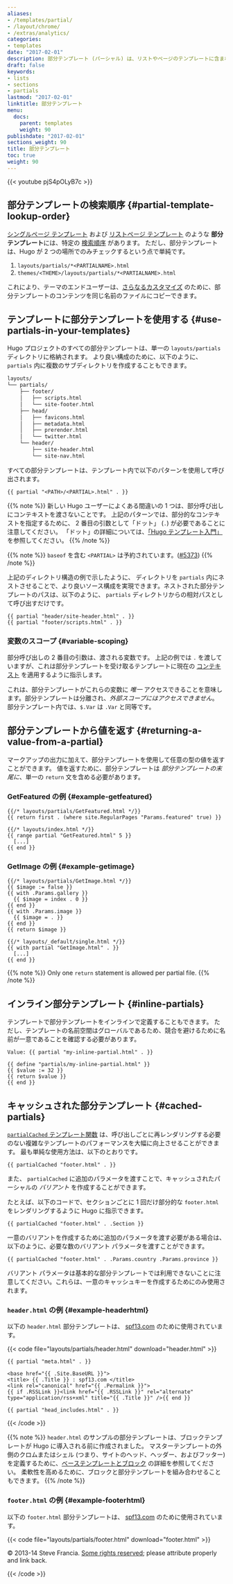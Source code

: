 ```yaml
---
aliases:
- /templates/partial/
- /layout/chrome/
- /extras/analytics/
categories:
- templates
date: "2017-02-01"
description: 部分テンプレート (パーシャル) は、リストやページのテンプレートに含まれる、文脈を考慮した小さなコンポーネントで、テンプレートを DRY に保つために経済的に使用できます。
draft: false
keywords:
- lists
- sections
- partials
lastmod: "2017-02-01"
linktitle: 部分テンプレート
menu:
  docs:
    parent: templates
    weight: 90
publishdate: "2017-02-01"
sections_weight: 90
title: 部分テンプレート
toc: true
weight: 90
---
```


{{< youtube pjS4pOLyB7c >}}

## 部分テンプレートの検索順序 {#partial-template-lookup-order}

[シングルページ テンプレート][singletemps] および [リストページ テンプレート][listtemps] のような **部分テンプレート**には、特定の [検索順序][lookup order] があります。 ただし、部分テンプレートは、Hugo が 2 つの場所でのみチェックするという点で単純です。

1. `layouts/partials/*<PARTIALNAME>.html`
2. `themes/<THEME>/layouts/partials/*<PARTIALNAME>.html`

これにより、テーマのエンドユーザーは、[さらなるカスタマイズ][customize] のために、部分テンプレートのコンテンツを同じ名前のファイルにコピーできます。

## テンプレートに部分テンプレートを使用する {#use-partials-in-your-templates}

Hugo プロジェクトのすべての部分テンプレートは、単一の `layouts/partials` ディレクトリに格納されます。 より良い構成のために、以下のように、`partials` 内に複数のサブディレクトリを作成することもできます。

```txt
layouts/
└── partials/
    ├── footer/
    │   ├── scripts.html
    │   └── site-footer.html
    ├── head/
    │   ├── favicons.html
    │   ├── metadata.html
    │   ├── prerender.html
    │   └── twitter.html
    └── header/
        ├── site-header.html
        └── site-nav.html
```

すべての部分テンプレートは、テンプレート内で以下のパターンを使用して呼び出されます。

```go-html-template
{{ partial "<PATH>/<PARTIAL>.html" . }}
```

{{% note %}}
新しい Hugo ユーザーによくある間違いの 1 つは、部分呼び出しにコンテキストを渡さないことです。 上記のパターンでは、部分的なコンテキストを指定するために、 2 番目の引数として「ドット」 (`.`) が必要であることに注意してください。 「ドット」の詳細については、[「Hugo テンプレート入門」](/templates/introduction/) を参照してください。
{{% /note %}}

{{% note %}}
`baseof` を含む `<PARTIAL>` は予約されています。([#5373](https://github.com/gohugoio/hugo/issues/5373))
{{% /note %}}

上記のディレクトリ構造の例で示したように、 ディレクトリを `partials` 内にネストさせることで、より良いソース構成を実現できます。ネストされた部分テンプレートのパスは、以下のように、 `partials` ディレクトリからの相対パスとして呼び出すだけです。

```go-html-template
{{ partial "header/site-header.html" . }}
{{ partial "footer/scripts.html" . }}
```

### 変数のスコープ {#variable-scoping}

部分呼び出しの 2 番目の引数は、渡される変数です。 上記の例では `.` を渡していますが、これは部分テンプレートを受け取るテンプレートに現在の [コンテキスト][context] を適用するように指示します。

これは、部分テンプレートがこれらの変数に *唯一* アクセスできることを意味します。部分テンプレートは分離され、*外部スコープにはアクセスできません*。 部分テンプレート内では、`$.Var` は `.Var` と同等です。

## 部分テンプレートから値を返す {#returning-a-value-from-a-partial}

マークアップの出力に加えて、部分テンプレートを使用して任意の型の値を返すことができます。 値を返すために、部分テンプレートは *部分テンプレートの末尾に*、単一の `return` 文を含める必要があります。

### GetFeatured の例 {#example-getfeatured}

```go-html-template
{{/* layouts/partials/GetFeatured.html */}}
{{ return first . (where site.RegularPages "Params.featured" true) }}
```

```go-html-template
{{/* layouts/index.html */}}
{{ range partial "GetFeatured.html" 5 }}
  [...]
{{ end }}
```

### GetImage の例 {#example-getimage}

```go-html-template
{{/* layouts/partials/GetImage.html */}}
{{ $image := false }}
{{ with .Params.gallery }}
  {{ $image = index . 0 }}
{{ end }}
{{ with .Params.image }}
  {{ $image = . }}
{{ end }}
{{ return $image }}
```

```go-html-template
{{/* layouts/_default/single.html */}}
{{ with partial "GetImage.html" . }}
  [...]
{{ end }}
```

{{% note %}}
Only one `return` statement is allowed per partial file.
{{% /note %}}

## インライン部分テンプレート {#inline-partials}

テンプレートで部分テンプレートをインラインで定義することもできます。 ただし、テンプレートの名前空間はグローバルであるため、競合を避けるために名前が一意であることを確認する必要があります。

```go-html-template
Value: {{ partial "my-inline-partial.html" . }}

{{ define "partials/my-inline-partial.html" }}
{{ $value := 32 }}
{{ return $value }}
{{ end }}
```

## キャッシュされた部分テンプレート {#cached-partials}

[`partialCached` テンプレート関数][partialcached] は、呼び出しごとに再レンダリングする必要のない複雑なテンプレートのパフォーマンスを大幅に向上させることができます。 最も単純な使用方法は、以下のとおりです。

```go-html-template
{{ partialCached "footer.html" . }}
```

また、 `partialCached` に追加のパラメータを渡すことで、キャッシュされたパーシャルの *バリアント* を作成することができます。

たとえば、以下のコードで、セクションごとに 1 回だけ部分的な `footer.html` をレンダリングするように Hugo に指示できます。

```go-html-template
{{ partialCached "footer.html" . .Section }}
```

一意のバリアントを作成するために追加のパラメータを渡す必要がある場合は、以下のように、必要な数のバリアント パラメータを渡すことができます。

```go-html-template
{{ partialCached "footer.html" . .Params.country .Params.province }}
```

バリアント パラメータは基本的な部分テンプレートでは利用できないことに注意してください。これらは、一意のキャッシュキーを作成するためにのみ使用されます。

### `header.html` の例 {#example-headerhtml}

以下の `header.html` 部分テンプレートは、 [spf13.com](https://spf13.com/) のために使用されています。

{{< code file="layouts/partials/header.html" download="header.html" >}}
<!DOCTYPE html>
<html class="no-js" lang="en-US" prefix="og: http://ogp.me/ns# fb: http://ogp.me/ns/fb#">
<head>
    <meta charset="utf-8">

    {{ partial "meta.html" . }}

    <base href="{{ .Site.BaseURL }}">
    <title> {{ .Title }} : spf13.com </title>
    <link rel="canonical" href="{{ .Permalink }}">
    {{ if .RSSLink }}<link href="{{ .RSSLink }}" rel="alternate" type="application/rss+xml" title="{{ .Title }}" />{{ end }}

    {{ partial "head_includes.html" . }}
</head>
{{< /code >}}

{{% note %}}
`header.html` のサンプルの部分テンプレートは、ブロックテンプレートが Hugo に導入される前に作成されました。 マスターテンプレートの外側のクロムまたはシェル (つまり、サイトのヘッド、ヘッダー、およびフッター) を定義するために、[ベーステンプレートとブロック](/templates/base/) の詳細を参照してください。 柔軟性を高めるために、ブロックと部分テンプレートを組み合わせることもできます。
{{% /note %}}

### `footer.html` の例 {#example-footerhtml}

以下の `footer.html` 部分テンプレートは、 [spf13.com](https://spf13.com/) のために使用されています。

{{< code file="layouts/partials/footer.html" download="footer.html" >}}
<footer>
  <div>
    <p>
    &copy; 2013-14 Steve Francia.
    <a href="https://creativecommons.org/licenses/by/3.0/" title="Creative Commons Attribution">Some rights reserved</a>;
    please attribute properly and link back.
    </p>
  </div>
</footer>
{{< /code >}}

[context]: /templates/introduction/ "Go テンプレートについて理解する上で最も見落としやすいコンセプトは、ドットが常に現在のコンテキストを参照する方法です。"
[customize]: /themes/customizing/ "Hugo は、ユーザーが Hugo のテンプレート検索順序に慣れている限り、テーマをカスタマイズする簡単な手段を提供します。"
[listtemps]: /templates/lists/ "Hugo のシステムを効果的に活用するには、セクション、タクソノミー、ホームページのコンテンツをリスト化し、順序付けるリストページの処理方法を確認してください。"
[lookup order]: /templates/lookup-order/ "テンプレートをドライに保つには、Hugo の検索順序に関するドキュメントを読んでください。"
[partialcached]: /functions/partialcached/ "Hugo がすべてのページでレンダリングする必要のない部分テンプレートをキャッシュできる場合は、部分テンプレート キャッシュ関数を使用してビルド時間を改善します。"
[singletemps]: /templates/single-page-templates/ "Hugo のテンプレートの最も一般的な形式は、シングルコンテンツ テンプレートです。 個々のページのためのテンプレートを作成する方法については、ドキュメントを参照してください。"
[themes]: /themes/
